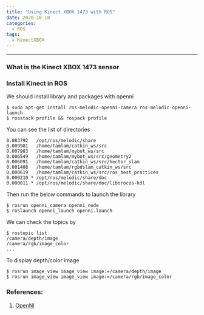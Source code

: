 ```yaml
---
title: "Using Kinect XBOX 1473 with ROS"
date: 2020-10-10
categories:
  - ROS
tags:
  - KinectXBOX
---
```


---
### What is the Kinect XBOX 1473 sensor

### Install Kinect in ROS
We should install library and packages with openni
```
$ sudo apt-get install ros-melodic-openni-camera ros-melodic-openni-launch
$ rosstack profile && rospack profile
```

You can see the list of directories
``` 
0.083792   /opt/ros/melodic/share
0.009981   /home/tamlam/catkin_ws/src
0.007983   /home/tamlam/mybot_ws/src
0.006549   /home/tamlam/mybot_ws/src/geometry2
0.006091   /home/tamlam/catkin_ws/src/hector_slam
0.001408   /home/tamlam/rgbdslam_catkin_ws/src
0.000619   /home/tamlam/catkin_ws/src/ros_best_practices
0.000210 * /opt/ros/melodic/share/doc
0.000011 * /opt/ros/melodic/share/doc/liborocos-kdl
```
Then run the below commands to launch the library
```
$ rosrun openni_camera openni_node
$ roslaunch openni_launch openni.launch
```
We can check the topics by 
```
$ rostopic list
/camera/depth/image
/camera/rgb/image_color
...
```
To display depth/color image
```
$ rosrun image_view image_view image:=/camera/depth/image
$ rosrun image_view image_view image:=/camera/rgb/image_color
```



### References:
1. [OpenNI](https://github.com/OpenNI/OpenNI)

